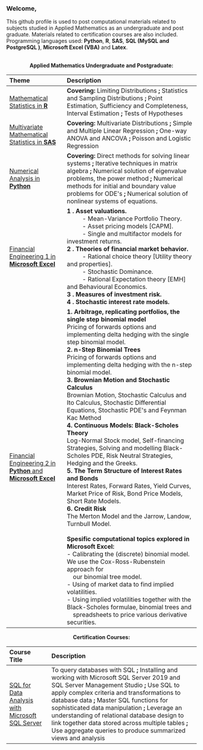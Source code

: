 ### Welcome,

This github profile is used to post computational materials related to subjects studied in Applied Mathematics as an undergraduate and post graduate. Materials related to certification courses are also included. Programming languages used: <b>Python</b>,  <b>R</b>,  <b>SAS</b>,  <b>SQL (MySQL and PostgreSQL )</b>,  <b>Microsoft Excel (VBA)</b> and  <b>Latex</b>.<br><br>
	
<p align="center">
  <b>Applied Mathematics Undergraduate and Postgraduate:</b>
</p>

| Theme | Description |
| :---- | :------     |  
| <a href='https://github.com/jwGreeff/Mathematical-Statistics-in-R'>Mathematical Statistics in <b>R</b></a>      | <b>Covering:</b> Limiting Distributions <b>;</b> Statistics and Sampling Distributions <b>;</b> Point Estimation, Sufficiency and Completeness, Interval Estimation <b>;</b> Tests of Hypotheses      |
| <a href='https://github.com/jwGreeff/Multivariate-Mathematical-Statistics-in-SAS'>Multivariate Mathematical Statistics in <b>SAS</b></a>   | <b>Covering:</b> Multivariate Distributions <b>;</b> Simple and Multiple Linear Regression <b>;</b> One-way ANOVA and ANCOVA <b>;</b> Poisson and Logistic Regression | 
| <a href='https://github.com/jwGreeff/Numerical-Analysis-in-Python'>Numerical Analysis in <b>Python</b></a>  | <b>Covering:</b> Direct methods for solving linear systems <b>;</b> Iterative techniques in matrix algebra <b>;</b> Numerical solution of eigenvalue problems, the power method <b>;</b> Numerical methods for initial and boundary value problems for ODE's <b>;</b> Numerical solution of nonlinear systems of equations.        | 
| <a href='https://github.com/jwGreeff/Financial-Engineering-1-in-Microsoft-Excel'>Financial Engineering 1 in <b>Microsoft Excel</b></a> | <b>1 . Asset valuations.</b> <br>&emsp; &emsp; - Mean-Variance Portfolio Theory. <br>&emsp; &emsp; - Asset pricing models [CAPM]. <br>&emsp; &emsp; - Single and multifactor models for investment returns. <br><b>2 . Theories of financial market behavior. </b><br>&emsp; &emsp; - Rational choice theory [Utility theory and properties]. <br>&emsp; &emsp; - Stochastic Dominance. <br>&emsp; &emsp; - Rational Expectation theory [EMH] and Behavioural Economics. <br><b>3 . Measures of investment risk.</b> <br><b>4 . Stochastic interest rate models.</b>        |
| <a href='https://github.com/jwGreeff/Financial-Engineering-2-in-Python-and-Microsoft-Excel'>Financial Engineering 2 in <b>Python</b> and <b>Microsoft Excel</b></a>  | <b>1. Arbitrage, replicating portfolios, the single step  binomial model</b> <br> Pricing of forwards options and implementing delta hedging with the single step binomial model. <br><b>2. n-Step Binomial Trees </b><br>Pricing of forwards options and implementing delta hedging with the n-step binomial model. <br><b>3. Brownian Motion and Stochastic Calculus</b> <br> Brownian Motion, Stochastic Calculus and Ito Calculus, Stochastic Differential Equations, Stochastic PDE's and Feynman Kac Method <br><b>4. Continuous Models: Black-Scholes Theory</b><br> Log-Normal Stock model, Self-financing Strategies, Solving and modelling Black-Scholes PDE, Risk Neutral Strategies, Hedging and the Greeks. <br><b>5. The Term Structure of Interest Rates and Bonds</b> <br> Interest Rates, Forward Rates, Yield Curves, Market Price of Risk, Bond Price Models, Short Rate Models. <br><b>6. Credit Risk</b> <br> The Merton Model and the Jarrow, Landow, Turnbull Model. <br><br><b>Spesific computational topics explored in Microsoft Excel:</b><br>- Calibrating the (discrete) binomial model. We use the Cox-Ross-Rubenstein approach for <br>&emsp;our binomial tree model.<br> - Using of market data to find implied volatilities.<br> - Using implied volatilities together with the Black-Scholes formulae, binomial trees and <br>&emsp;spreadsheets to price various derivative securities. | <br>

<p align="center">
  <b>Certification Courses:</b>
</p>

| Course Title   | Description |
| :----- | :------     | 
| <a href='https://github.com/jwGreeff/SQL-for-Data-Analysis-with-Microsoft-SQL-Server'>SQL for Data Analysis with Microsoft SQL Server</a>      | To query databases with SQL <b>;</b> Installing and working with Microsoft SQL Server 2019 and SQL Server Management Studio <b>;</b> Use SQL to apply complex criteria and transformations to database data <b>;</b> Master SQL functions for sophisticated data manipulation <b>;</b> Leverage an understanding of relational database design to link together data stored across multiple tables <b>;</b> Use aggregate queries to produce summarized views and analysis   |

